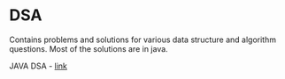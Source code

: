 # DSA
Contains problems and solutions for various data structure and algorithm questions. Most of the solutions are in java.

JAVA DSA - [link](https://github.com/athultr1997/DSA/tree/main/java/src/main/java/algo)
